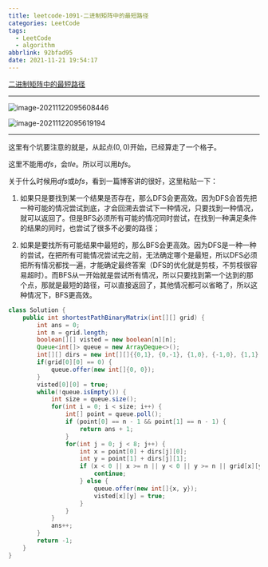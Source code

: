 ```yaml
---
title: leetcode-1091-二进制矩阵中的最短路径
categories: LeetCode
tags:
  - LeetCode
  - algorithm
abbrlink: 92bfad95
date: 2021-11-21 19:54:17
---
```


[二进制矩阵中的最短路径](https://leetcode-cn.com/problems/shortest-path-in-binary-matrix/)

<hr/>

![image-20211122095608446](https://gitee.com/cao_ziqiang/img/raw/master/20211122095608.png)

![image-20211122095619194](https://gitee.com/cao_ziqiang/img/raw/master/20211122095619.png)

<hr/>

这里有个坑要注意的就是，从起点$(0,0)$开始，已经算走了一个格子。

这里不能用$dfs$，会$tle$。所以可以用$bfs$。

关于什么时候用$dfs$或$bfs$，看到一篇博客讲的很好，这里粘贴一下：

1. 如果只是要找到某一个结果是否存在，那么DFS会更高效。因为DFS会首先把一种可能的情况尝试到底，才会回溯去尝试下一种情况，只要找到一种情况，就可以返回了。但是BFS必须所有可能的情况同时尝试，在找到一种满足条件的结果的同时，也尝试了很多不必要的路径；

2. 如果是要找所有可能结果中最短的，那么BFS会更高效。因为DFS是一种一种的尝试，在把所有可能情况尝试完之前，无法确定哪个是最短，所以DFS必须把所有情况都找一遍，才能确定最终答案（DFS的优化就是剪枝，不剪枝很容易超时）。而BFS从一开始就是尝试所有情况，所以只要找到第一个达到的那个点，那就是最短的路径，可以直接返回了，其他情况都可以省略了，所以这种情况下，BFS更高效。





```java
class Solution {
    public int shortestPathBinaryMatrix(int[][] grid) {
        int ans = 0;
        int n = grid.length;
        boolean[][] visted = new boolean[n][n];
        Queue<int[]> queue = new ArrayDeque<>();
        int[][] dirs = new int[][]{{0,1}, {0,-1}, {1,0}, {-1,0}, {1,1}, {1,-1},{-1,1}, {-1,-1}};
        if(grid[0][0] == 0) {
            queue.offer(new int[]{0, 0});
        }
        visted[0][0] = true;
        while(!queue.isEmpty()) {
            int size = queue.size();
            for(int i = 0; i < size; i++) {
                int[] point = queue.poll();
                if (point[0] == n - 1 && point[1] == n - 1) {
                    return ans + 1;
                }
                for(int j = 0; j < 8; j++) {
                    int x = point[0] + dirs[j][0];
                    int y = point[1] + dirs[j][1];
                    if (x < 0 || x >= n || y < 0 || y >= n || grid[x][y] == 1 || visted[x][y]) {
                        continue;
                    } else {
                        queue.offer(new int[]{x, y});
                        visted[x][y] = true;
                    }
                }
            }
            ans++;
        }
        return -1;
    }
}
```

